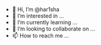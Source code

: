 - 👋 Hi, I’m @har1sha
- 👀 I’m interested in ...
- 🌱 I’m currently learning ...
- 💞️ I’m looking to collaborate on ...
- 📫 How to reach me ...

<!---
har1sha/har1sha is a ✨ special ✨ repository because its `README.md` (this file) appears on your GitHub profile.
You can click the Preview link to take a look at your changes.
--->
